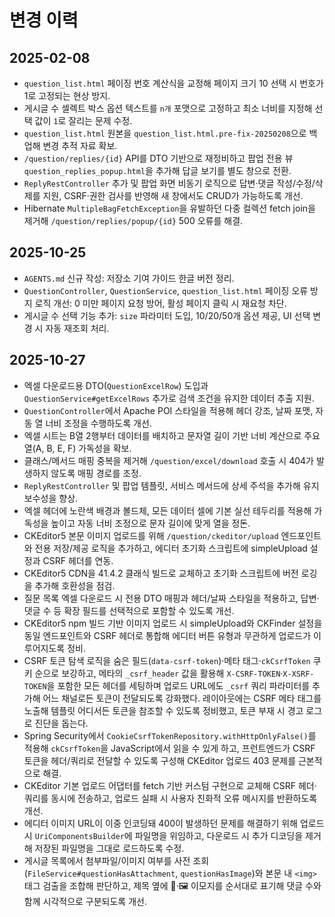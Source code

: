 # 변경 이력

## 2025-02-08
- `question_list.html` 페이징 번호 계산식을 교정해 페이지 크기 10 선택 시 번호가 1로 고정되는 현상 방지.
- 게시글 수 셀렉트 박스 옵션 텍스트를 `n개` 포맷으로 고정하고 최소 너비를 지정해 선택 값이 `1`로 잘리는 문제 수정.
- `question_list.html` 원본을 `question_list.html.pre-fix-20250208`으로 백업해 변경 추적 자료 확보.
- `/question/replies/{id}` API를 DTO 기반으로 재정비하고 팝업 전용 뷰 `question_replies_popup.html`을 추가해 답글 보기를 별도 창으로 전환.
- `ReplyRestController` 추가 및 팝업 화면 비동기 로직으로 답변·댓글 작성/수정/삭제를 지원, CSRF·권한 검사를 반영해 새 창에서도 CRUD가 가능하도록 개선.
- Hibernate `MultipleBagFetchException`을 유발하던 다중 컬렉션 fetch join을 제거해 `/question/replies/popup/{id}` 500 오류를 해결.


## 2025-10-25
- `AGENTS.md` 신규 작성: 저장소 기여 가이드 한글 버전 정리.
- `QuestionController`, `QuestionService`, `question_list.html` 페이징 오류 방지 로직 개선: 0 미만 페이지 요청 방어, 활성 페이지 클릭 시 재요청 차단.
- 게시글 수 선택 기능 추가: `size` 파라미터 도입, 10/20/50개 옵션 제공, UI 선택 변경 시 자동 재조회 처리.

## 2025-10-27
- 엑셀 다운로드용 DTO(`QuestionExcelRow`) 도입과 `QuestionService#getExcelRows` 추가로 검색 조건을 유지한 데이터 추출 지원.
- `QuestionController`에서 Apache POI 스타일을 적용해 헤더 강조, 날짜 포맷, 자동 열 너비 조정을 수행하도록 개선.
- 엑셀 시트는 B열 2행부터 데이터를 배치하고 문자열 길이 기반 너비 계산으로 주요 열(A, B, E, F) 가독성을 확보.
- 클래스/메서드 매핑 중복을 제거해 `/question/excel/download` 호출 시 404가 발생하지 않도록 매핑 경로를 조정.
- `ReplyRestController` 및 팝업 템플릿, 서비스 메서드에 상세 주석을 추가해 유지보수성을 향상.
- 엑셀 헤더에 노란색 배경과 볼드체, 모든 데이터 셀에 기본 실선 테두리를 적용해 가독성을 높이고 자동 너비 조정으로 문자 길이에 맞게 열을 정돈.
- CKEditor5 본문 이미지 업로드를 위해 `/question/ckeditor/upload` 엔드포인트와 전용 저장/제공 로직을 추가하고, 에디터 초기화 스크립트에 simpleUpload 설정과 CSRF 헤더를 연동.
- CKEditor5 CDN을 41.4.2 클래식 빌드로 교체하고 초기화 스크립트에 버전 로깅을 추가해 호환성을 점검.
- 질문 목록 엑셀 다운로드 시 전용 DTO 매핑과 헤더/날짜 스타일을 적용하고, 답변·댓글 수 등 확장 필드를 선택적으로 포함할 수 있도록 개선.
- CKEditor5 npm 빌드 기반 이미지 업로드 시 simpleUpload와 CKFinder 설정을 동일 엔드포인트와 CSRF 헤더로 통합해 에디터 버튼 유형과 무관하게 업로드가 이루어지도록 정비.
- CSRF 토큰 탐색 로직을 숨은 필드(`data-csrf-token`)·메타 태그·`ckCsrfToken` 쿠키 순으로 보강하고, 메타의 `_csrf_header` 값을 활용해 `X-CSRF-TOKEN`·`X-XSRF-TOKEN`을 포함한 모든 헤더를 세팅하며 업로드 URL에도 `_csrf` 쿼리 파라미터를 추가해 어느 채널로든 토큰이 전달되도록 강화했다. 레이아웃에는 CSRF 메타 태그를 노출해 템플릿 어디서든 토큰을 참조할 수 있도록 정비했고, 토큰 부재 시 경고 로그로 진단을 돕는다.
- Spring Security에서 `CookieCsrfTokenRepository.withHttpOnlyFalse()`를 적용해 `ckCsrfToken`을 JavaScript에서 읽을 수 있게 하고, 프런트엔드가 CSRF 토큰을 헤더/쿼리로 전달할 수 있도록 구성해 CKEditor 업로드 403 문제를 근본적으로 해결.
- CKEditor 기본 업로드 어댑터를 fetch 기반 커스텀 구현으로 교체해 CSRF 헤더·쿼리를 동시에 전송하고, 업로드 실패 시 사용자 친화적 오류 메시지를 반환하도록 개선.
- 에디터 이미지 URL이 이중 인코딩돼 400이 발생하던 문제를 해결하기 위해 업로드 시 `UriComponentsBuilder`에 파일명을 위임하고, 다운로드 시 추가 디코딩을 제거해 저장된 파일명을 그대로 로드하도록 수정.
- 게시글 목록에서 첨부파일/이미지 여부를 사전 조회(`FileService#questionHasAttachment`, `questionHasImage`)와 본문 내 `<img>` 태그 검출을 조합해 판단하고, 제목 옆에 💾·🖼️ 이모지를 순서대로 표기해 댓글 수와 함께 시각적으로 구분되도록 개선.

